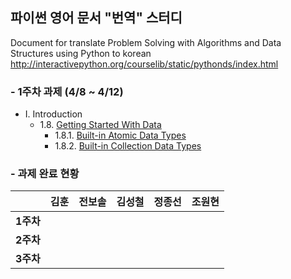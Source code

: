 ## 파이썬 영어 문서 "번역" 스터디

Document for translate Problem Solving with Algorithms and Data Structures using Python to korean
http://interactivepython.org/courselib/static/pythonds/index.html

### - 1주차 과제 (4/8 ~ 4/12)
* Ⅰ. Introduction  
  * 1.8. [Getting Started With Data](http://interactivepython.org/courselib/static/pythonds/Introduction/GettingStartedwithData.html)
    * 1.8.1. [Built-in Atomic Data Types](http://interactivepython.org/courselib/static/pythonds/Introduction/GettingStartedwithData.html#built-in-atomic-data-types)
    * 1.8.2. [Built-in Collection Data Types](http://interactivepython.org/courselib/static/pythonds/Introduction/GettingStartedwithData.html#built-in-collection-data-types)
### - 과제 완료 현황
 
|  | <center>김훈</center> | <center>전보솔</center> | <center>김성철</center> | <center>정종선</center> | <center>조원현</center> |
|:--------:|:--------:|:--------:|:--------:|:--------:|:--------:
|**1주차** | | | | | |
|**2주차** | | | | | |
|**3주차** | | | | | |
